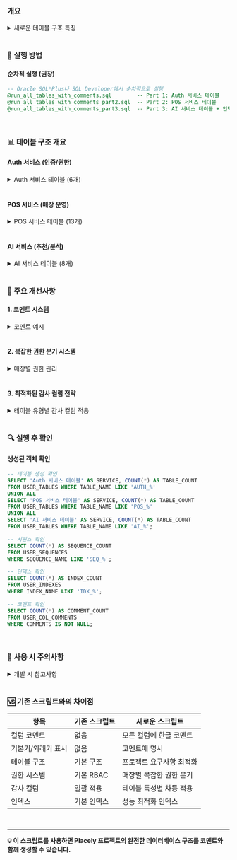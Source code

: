 ### 개요

<details><summary>새로운 테이블 구조 특징</summary>

이 스크립트는 기존 `run_all_tables.sql`을 개선하여 다음과 같은 특징을 가지고 있습니다:

1. **모든 컬럼에 한글 코멘트 추가**

   - 각 컬럼의 용도와 설명을 한글로 명시
   - 데이터베이스 관리 및 개발 시 이해도 향상

2. **Primary Key와 Foreign Key 명시**

   - 기본키 컬럼: "Primary Key" 문구 포함
   - 외래키 컬럼: 참조 테이블 명시 (예: "Foreign Key: AUTH_USERS.USER_ID")

3. **개선된 테이블 설계**
   - 프로젝트 요구사항에 최적화된 구조
   - 마이크로서비스 아키텍처 반영
   - 성능과 확장성 고려

</details>

<br/>

### 🚀 실행 방법

#### 순차적 실행 (권장)

```sql
-- Oracle SQL*Plus나 SQL Developer에서 순차적으로 실행
@run_all_tables_with_comments.sql        -- Part 1: Auth 서비스 테이블
@run_all_tables_with_comments_part2.sql  -- Part 2: POS 서비스 테이블
@run_all_tables_with_comments_part3.sql  -- Part 3: AI 서비스 테이블 + 인덱스 + 기본 데이터
```

<br/>

### 📊 테이블 구조 개요

#### Auth 서비스 (인증/권한)

<details><summary>Auth 서비스 테이블 (6개)</summary>

| 테이블명                | 설명             | 주요 특징              |
| ----------------------- | ---------------- | ---------------------- |
| `AUTH_USERS`            | 사용자 정보      | 완전한 감사 컬럼 적용  |
| `AUTH_ROLES`            | 역할 정보        | 완전한 감사 컬럼 적용  |
| `AUTH_USER_ROLES`       | 사용자-역할 매핑 | 단순 매핑 테이블       |
| `AUTH_PERMISSIONS`      | 권한 정보        | 완전한 감사 컬럼 적용  |
| `AUTH_ROLE_PERMISSIONS` | 역할-권한 매핑   | 단순 매핑 테이블       |
| `AUTH_TOKENS`           | JWT 토큰 관리    | 임시 데이터, 성능 우선 |

</details>

<br/>

#### POS 서비스 (매장 운영)

<details><summary>POS 서비스 테이블 (13개)</summary>

| 테이블명                  | 설명               | 주요 특징             |
| ------------------------- | ------------------ | --------------------- |
| `POS_OWNERS`              | 점주 정보          | 완전한 감사 컬럼 적용 |
| `POS_STORES`              | 매장 정보          | 완전한 감사 컬럼 적용 |
| `POS_STORE_USER_ROLES`    | 매장별 사용자 역할 | 복잡한 권한 분기 지원 |
| `POS_CATEGORIES`          | 상품 카테고리      | 계층 구조 지원        |
| `POS_OPTION_GROUPS`       | 옵션 그룹          | 옵션 관리 시스템      |
| `POS_OPTION_ITEMS`        | 옵션 항목          | 옵션 관리 시스템      |
| `POS_PRODUCTS`            | 상품 정보          | 완전한 감사 컬럼 적용 |
| `POS_PRODUCT_OPTIONS`     | 상품-옵션 연결     | 단순 연결 테이블      |
| `POS_INVENTORY`           | 재고 관리          | 완전한 감사 컬럼 적용 |
| `POS_SALES`               | 판매 헤더          | 완전한 감사 컬럼 적용 |
| `POS_SALE_ITEMS`          | 판매 상세          | 완전한 감사 컬럼 적용 |
| `POS_SALE_ITEM_OPTIONS`   | 판매 옵션 상세     | 이력 보존             |
| `POS_PAYMENTS`            | 결제 정보          | 이력 테이블           |
| `POS_INVENTORY_MOVEMENTS` | 재고 이동 이력     | 이력 테이블           |

</details>

<br/>

#### AI 서비스 (추천/분석)

<details><summary>AI 서비스 테이블 (8개)</summary>

| 테이블명                      | 설명               | 주요 특징                |
| ----------------------------- | ------------------ | ------------------------ |
| `AI_CUSTOMER_BEHAVIOR`        | 고객 행동 분석     | 대용량 데이터, 성능 우선 |
| `AI_RECOMMENDATIONS`          | 상품 추천 이력     | 대용량 데이터, 성능 우선 |
| `AI_SALES_PREDICTIONS`        | 판매 예측          | 기본 시간 정보만         |
| `AI_CUSTOMER_SEGMENTS`        | 고객 세그먼트      | 완전한 감사 컬럼 적용    |
| `AI_CUSTOMER_SEGMENT_MAPPING` | 고객-세그먼트 매핑 | 단순 매핑 테이블         |
| `AI_PRODUCT_ASSOCIATIONS`     | 상품 연관 분석     | 주기적 재생성            |
| `AI_MODEL_PERFORMANCE`        | AI 모델 성능 추적  | 로그 성격                |
| `AI_RECOMMENDATION_CACHE`     | 실시간 추천 캐시   | 캐시 테이블, 성능 우선   |

</details>

<br/>

### 🎯 주요 개선사항

#### 1. 코멘트 시스템

<details><summary>코멘트 예시</summary>

```sql
-- 기본키 컬럼 예시
COMMENT ON COLUMN AUTH_USERS.USER_ID IS '사용자 ID (Primary Key)';

-- 외래키 컬럼 예시
COMMENT ON COLUMN POS_STORES.USER_ID IS '점주 ID (Foreign Key: AUTH_USERS.USER_ID)';

-- 일반 컬럼 예시
COMMENT ON COLUMN POS_PRODUCTS.BASE_PRICE IS '기본 가격';

-- 제약조건 설명 예시
COMMENT ON COLUMN AUTH_USERS.STATUS IS '계정 상태 (ACTIVE:활성, INACTIVE:비활성, SUSPENDED:정지)';
```

</details>

<br/>

#### 2. 복잡한 권한 분기 시스템

<details><summary>매장별 권한 관리</summary>

- **POS_STORE_USER_ROLES** 테이블로 매장별 사용자 역할 매핑
- 한 사용자가 매장A에서는 점주, 매장B에서는 직원 역할 가능
- 권한 만료일, 부여자 추적, 상태 관리 지원
- 동적 권한 체크 시스템

```sql
-- 예시: 김사장이 본점에서는 점주, 지점에서는 매니저 역할
INSERT INTO POS_STORE_USER_ROLES (STORE_ID, USER_ID, ROLE_ID, NOTES)
VALUES (1, 100, 2, '본점 점주 권한');

INSERT INTO POS_STORE_USER_ROLES (STORE_ID, USER_ID, ROLE_ID, NOTES)
VALUES (2, 100, 3, '지점 매니저 권한');
```

</details>

<br/>

#### 3. 최적화된 감사 컬럼 전략

<details><summary>테이블 유형별 감사 컬럼 적용</summary>

- **✅ 완전한 감사 컬럼 (7개)**: 핵심 비즈니스 데이터

  - CREATED_AT, CREATED_BY, UPDATED_AT, UPDATED_BY
  - IS_DELETED, DELETED_AT, DELETED_BY

- **🔄 기본 시간 정보 (1-2개)**: 이력/로그 테이블

  - CREATED_AT, UPDATED_AT (선택적)

- **🔗 최소 정보**: 단순 매핑 테이블

  - GRANTED_AT, ASSIGNED_AT 등

- **⚡ 감사 컬럼 없음**: AI 분석/캐시 테이블
  - 성능 우선, 대용량 데이터 처리

</details>

<br/>

### 🔍 실행 후 확인

#### 생성된 객체 확인

```sql
-- 테이블 생성 확인
SELECT 'Auth 서비스 테이블' AS SERVICE, COUNT(*) AS TABLE_COUNT
FROM USER_TABLES WHERE TABLE_NAME LIKE 'AUTH_%'
UNION ALL
SELECT 'POS 서비스 테이블' AS SERVICE, COUNT(*) AS TABLE_COUNT
FROM USER_TABLES WHERE TABLE_NAME LIKE 'POS_%'
UNION ALL
SELECT 'AI 서비스 테이블' AS SERVICE, COUNT(*) AS TABLE_COUNT
FROM USER_TABLES WHERE TABLE_NAME LIKE 'AI_%';

-- 시퀀스 확인
SELECT COUNT(*) AS SEQUENCE_COUNT
FROM USER_SEQUENCES
WHERE SEQUENCE_NAME LIKE 'SEQ_%';

-- 인덱스 확인
SELECT COUNT(*) AS INDEX_COUNT
FROM USER_INDEXES
WHERE INDEX_NAME LIKE 'IDX_%';

-- 코멘트 확인
SELECT COUNT(*) AS COMMENT_COUNT
FROM USER_COL_COMMENTS
WHERE COMMENTS IS NOT NULL;
```

<br/>

### 📝 사용 시 주의사항

<details><summary>개발 시 참고사항</summary>

1. **Oracle 환경 요구사항**

   - Oracle 11g 이상 권장
   - 충분한 테이블스페이스 용량 확보

2. **JPA Entity 매핑 시**

   - Oracle은 컬럼명을 대문자로 생성
   - `@Column(name = "USER_ID")` 형태로 매핑 필요

3. **시퀀스 사용**

   - 모든 기본키는 시퀀스로 자동 생성
   - `SEQ_테이블명.NEXTVAL` 형태로 사용

4. **외래키 제약조건**
   - 데이터 삽입 시 참조 무결성 확인
   - 테스트 데이터 삽입 순서 고려

</details>

<br/>

### 🆚 기존 스크립트와의 차이점

| 항목               | 기존 스크립트 | 새로운 스크립트          |
| ------------------ | ------------- | ------------------------ |
| 컬럼 코멘트        | 없음          | 모든 컬럼에 한글 코멘트  |
| 기본키/외래키 표시 | 없음          | 코멘트에 명시            |
| 테이블 구조        | 기본 구조     | 프로젝트 요구사항 최적화 |
| 권한 시스템        | 기본 RBAC     | 매장별 복잡한 권한 분기  |
| 감사 컬럼          | 일괄 적용     | 테이블 특성별 차등 적용  |
| 인덱스             | 기본 인덱스   | 성능 최적화 인덱스       |

<br/>

---

**💡 이 스크립트를 사용하면 Placely 프로젝트의 완전한 데이터베이스 구조를 코멘트와 함께 생성할 수 있습니다.**
